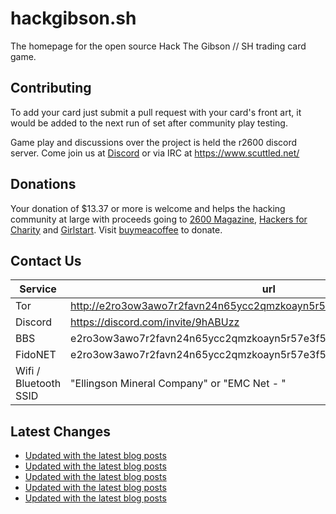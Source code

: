# hackgibson.sh
The homepage for the open source Hack The Gibson // SH trading card game.


## Contributing

To add your card just submit a pull request with your card's front art, it would be added to the next run of set after community play testing.

Game play and discussions over the project is held the r2600 discord server. Come join us at [Discord](https://discord.com/invite/9hABUzz) or via IRC at https://www.scuttled.net/


## Donations

Your donation of $13.37 or more is welcome and helps the hacking community at large with proceeds going to [2600 Magazine](https://2600.com/), [Hackers for Charity](https://hackersforcharity.org) and [Girlstart](https://girlstart.org).  Visit [buymeacoffee](https://www.buymeacoffee.com/hackgibson.sh) to donate.


## Contact Us

Service | url
-|-
Tor | http://e2ro3ow3awo7r2favn24n65ycc2qmzkoayn5r57e3f56nvjwdcgg32ad.onion
Discord | https://discord.com/invite/9hABUzz
BBS | e2ro3ow3awo7r2favn24n65ycc2qmzkoayn5r57e3f56nvjwdcgg32ad.onion:23
FidoNET | e2ro3ow3awo7r2favn24n65ycc2qmzkoayn5r57e3f56nvjwdcgg32ad.onion:24554
Wifi / Bluetooth SSID | "Ellingson Mineral Company" or "EMC Net - <fidonet address>"

## Latest Changes
<!-- BLOG-POST-LIST:START -->
- [Updated with the latest blog posts](https://github.com/DFW2600/hackgibson.sh/commit/456baf2d095187bc2d6b09ae3d4bc6df141584eb)
- [Updated with the latest blog posts](https://github.com/DFW2600/hackgibson.sh/commit/97e17fd2dd0cb9b837405c5fdffc86f1277a1e59)
- [Updated with the latest blog posts](https://github.com/DFW2600/hackgibson.sh/commit/cf6b43c3e240c3fdd61830958a60a0e42660c6e2)
- [Updated with the latest blog posts](https://github.com/DFW2600/hackgibson.sh/commit/b48782c4ca4bd4599b0bdd07164d1e4d33a275ee)
- [Updated with the latest blog posts](https://github.com/DFW2600/hackgibson.sh/commit/f08db2ac7d555efda4829342e7ff086cdefb6a73)
<!-- BLOG-POST-LIST:END -->
